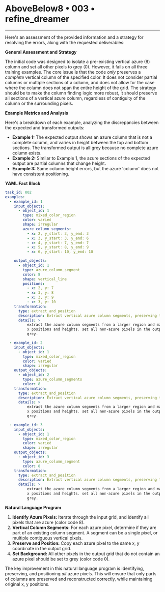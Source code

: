 # AboveBelow8 • 003 • refine_dreamer

---
Here's an assessment of the provided information and a strategy for resolving the errors, along with the requested deliverables:

**General Assessment and Strategy**

The initial code was designed to isolate a pre-existing vertical azure (8) column and set all other pixels to grey (0). However, it fails on all three training examples. The core issue is that the code *only* preserves a *complete* vertical column of the specified color. It does not consider partial columns or multiple sections of a column, and does not allow for the case where the column does not span the entire height of the grid. The strategy should be to make the column finding logic more robust, it should preserve all sections of a vertical azure column, regardless of contiguity of the column or the surrounding pixels.

**Example Metrics and Analysis**

Here's a breakdown of each example, analyzing the discrepancies between the expected and transformed outputs:

*   **Example 1:** The expected output shows an azure column that is not a complete column, and varies in height between the top and bottom sections. The transformed output is all grey because no complete azure column exists.
*   **Example 2:** Similar to Example 1, the azure sections of the expected output are partial columns that change height.
*   **Example 3:** Same column height errors, but the azure 'column' does not have consistent positioning.

**YAML Fact Block**

```yaml
task_id: 002
examples:
  - example_id: 1
    input_objects:
      - object_id: 1
        type: mixed_color_region
        color: varied
        shape: irregular
        azure_column_segments:
          - x: 2, y_start: 3, y_end: 3
          - x: 3, y_start: 3, y_end: 6
          - x: 4, y_start: 7, y_end: 7
          - x: 5, y_start: 8, y_end: 9
          - x: 6, y_start: 10, y_end: 10

    output_objects:
      - object_id: 1
        type: azure_column_segment
        color: 8
        shape: vertical_line
        positions:
          - x: 2, y: 7
          - x: 3, y: 8
          - x: 3, y: 9
          - x: 3, y: 10
    transformation:
      type: extract_and_position
      description: Extract vertical azure column segments, preserving the segments x-position. Other pixels are set to grey.
      details: >
          extract the azure column segments from a larger region and maintain their
          x positions and heights. set all non-azure pixels in the output to
          grey.

  - example_id: 2
    input_objects:
      - object_id: 1
        type: mixed_color_region
        color: varied
        shape: irregular
    output_objects:
      - object_id: 2
        type: azure_column_segments
        color: 8
    transformation:
      type: extract_and_position
      description: Extract vertical azure column segments, preserving the segments x-position. Other pixels are set to grey.
      details: >
          extract the azure column segments from a larger region and maintain their
          x positions and heights. set all non-azure pixels in the output to
          grey.

  - example_id: 3
    input_objects:
      - object_id: 1
        type: mixed_color_region
        color: varied
        shape: irregular
    output_objects:
      - object_id: 3
        type: azure_column_segment
        color: 8
    transformation:
      type: extract_and_position
      description: Extract vertical azure column segments, preserving the segments x-position. Other pixels are set to grey.
      details: >
          extract the azure column segments from a larger region and maintain their
          x positions and heights. set all non-azure pixels in the output to
          grey.
```

**Natural Language Program**

1.  **Identify Azure Pixels:** Iterate through the input grid, and identify all pixels that are azure (color code 8).
2.  **Vertical Column Segments:** For each azure pixel, determine if they are part of an existing column segment. A segment can be a single pixel, or multiple contiguous vertical pixels.
3.  **Preserve and Position:** Copy each azure pixel to the same x, y coordinate in the output grid.
4.  **Set Background:** All other pixels in the output grid that do not contain an azure pixel should be set to grey (color code 0).

The key improvement in this natural language program is identifying, preserving, and positioning *all* azure pixels. This will ensure that only parts of columns are preserved and reconstructed correctly, while maintaining original x, y positions.

